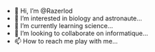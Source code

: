- 👋 Hi, I’m @Razerlod
- 👀 I’m interested in biology and astronaute...
- 🌱 I’m currently learning science...
- 💞️ I’m looking to collaborate on informatique...
- 📫 How to reach me play with me...

<!---
Razerlod/Razerlod is a ✨ special ✨ repository because its `README.md` (this file) appears on your GitHub profile.
You can click the Preview link to take a look at your changes.
--->
